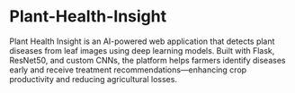 # Plant-Health-Insight
Plant Health Insight is an AI-powered web application that detects plant diseases from leaf images using deep learning models. Built with Flask, ResNet50, and custom CNNs, the platform helps farmers identify diseases early and receive treatment recommendations—enhancing crop productivity and reducing agricultural losses.
